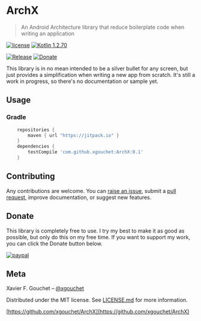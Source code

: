 
# ArchX


> An Android Architecture library that reduce boilerplate code when writing an application

[![license](https://img.shields.io/github/license/mashape/apistatus.svg)](https://opensource.org/licenses/MIT)
[![Kotlin 1.2.70](https://img.shields.io/badge/Kotlin-1.2.70-blue.svg)](http://kotlinlang.org)


[![Release](https://jitpack.io/v/xgouchet/ArchX.svg)](https://jitpack.io/#xgouchet/ArchX)
[![Donate](https://img.shields.io/badge/Donate-PayPal-green.svg)](https://paypal.me/xaviergouchet)

This library is in no mean intended to be a silver bullet for any screen, but just provides a simplification when writing a new app from scratch. It's still a work in progress, so there's no documentation or sample yet.

## Usage

### Gradle

```groovy
    repositories {
        maven { url "https://jitpack.io" }
    }
    dependencies {
        testCompile 'com.github.xgouchet:ArchX:0.1'
    }
```

## Contributing

Any contributions are welcome. You can [raise an issue](https://github.com/xgouchet/ArchX/issues/new), submit a [pull request](https://github.com/xgouchet/ArchX/pulls), improve documentation, or suggest new features. 

## Donate

This library is completely free to use. I try my best to make it as good as possible, but only do this on my free time. If you want to support my work, you can click the Donate button below.

[![paypal](https://www.paypalobjects.com/en_US/i/btn/btn_donateCC_LG.gif)](https://paypal.me/xaviergouchet)


## Meta

Xavier F. Gouchet – [@xgouchet](https://twitter.com/xgouchet)

Distributed under the MIT license. See [LICENSE.md](LICENSE.md) for more information.

[https://github.com/xgouchet/ArchX](https://github.com/xgouchet/ArchX)
